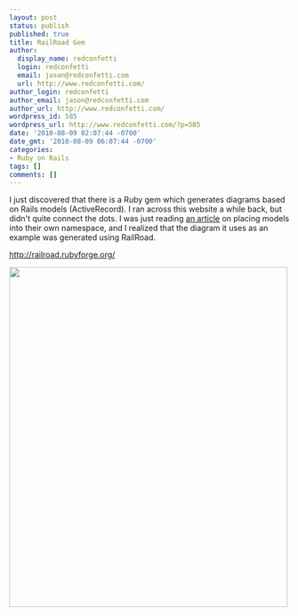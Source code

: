 ```yaml
---
layout: post
status: publish
published: true
title: RailRoad Gem
author:
  display_name: redconfetti
  login: redconfetti
  email: jason@redconfetti.com
  url: http://www.redconfetti.com/
author_login: redconfetti
author_email: jason@redconfetti.com
author_url: http://www.redconfetti.com/
wordpress_id: 585
wordpress_url: http://www.redconfetti.com/?p=585
date: '2010-08-09 02:07:44 -0700'
date_gmt: '2010-08-09 06:07:44 -0700'
categories:
- Ruby on Rails
tags: []
comments: []
---
```

<p>I just discovered that there is a Ruby gem which generates diagrams based on Rails models (ActiveRecord). I ran across this website a while back, but didn't quite connect the dots. I was just reading <a href="http://plasti.cx/2007/07/29/rails-models-in-a-namespace" target="_blank">an article</a> on placing models into their own namespace, and I realized that the diagram it uses as an example was generated using RailRoad.</p>
<p><a href="http://railroad.rubyforge.org/" target="_blank">http://railroad.rubyforge.org/</a></p>
<p><a href="http://railroad.rubyforge.org/" target="_blank"></a><img class="size-full wp-image-594 alignnone" title="rtplan_models_full" src="http://www.redconfetti.com/wp-content/uploads/2010/08/rtplan_models_full.png" alt="" width="500" height="612" /></p>
